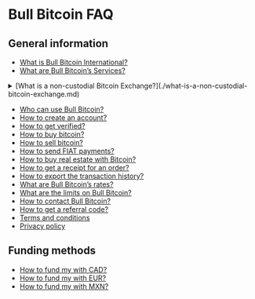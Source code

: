 # Bull Bitcoin FAQ

## General information
- [What is Bull Bitcoin International?](./what-is-bull-bitcoin-international.md)
- [What are Bull Bitcoin’s Services?](./what-are-bull-bitcoins-services.md)
<details>
<summary>[What is a non-custodial Bitcoin Exchange?](./what-is-a-non-custodial-bitcoin-exchange.md)</summary>
- [Why self-custody ?](./what-is-a-non-custodial-bitcoin-exchange.md#self-custody-your-bitcoin-your-control)
- [Top 7 Reasons to Self-Custody](./what-is-a-non-custodial-bitcoin-exchange.md#top-7-reasons-to-self-custody)
</details>

- [Who can use Bull Bitcoin?](./who-can-use-bull-bitcoin.md)
- [How to create an account?](./how-to-create-an-account.md)
- [How to get verified?](./jurisdiction-specific/how-to-get-verified.md)
- [How to buy bitcoin?](./how-to-buy-bitcoin.md)
- [How to sell bitcoin?](./how-to-sell-bitcoin.md)
- [How to send FIAT payments?](./how-to-send-fiat-payments.md)
- [How to buy real estate with Bitcoin?](./how-to-buy-real-estate-with-bitcoin.md)
- [How to get a receipt for an order?](./how-to-get-a-receipt-for-an-order.md)
- [How to export the transaction history?](./how-to-export-the-transaction-history.md)
- [What are Bull Bitcoin’s rates?](./what-are-bull-bitcoins-rates.md)
- [What are the limits on Bull Bitcoin?](./what-are-the-limits.md)
- [How to contact Bull Bitcoin?](./how-to-contact-us.md)
- [How to get a referral code?](./how-to-get-a-referral-code.md)
- [Terms and conditions](./terms-and-conditions.md)
- [Privacy policy](.privacy-policy.md)

## Funding methods
- [How to fund my with CAD?](./funding/how-to-fund-my-balance-cad.md)
- [How to fund my with EUR?](./funding/how-to-fund-my-balance-eur.md)
- [How to fund my with MXN?](./funding/how-to-fund-my-balance-mxn.md)
